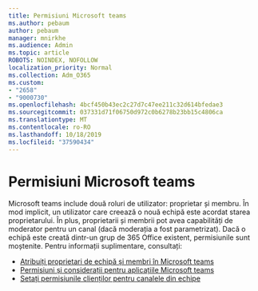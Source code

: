 ```yaml
---
title: Permisiuni Microsoft teams
ms.author: pebaum
author: pebaum
manager: mnirkhe
ms.audience: Admin
ms.topic: article
ROBOTS: NOINDEX, NOFOLLOW
localization_priority: Normal
ms.collection: Adm_O365
ms.custom:
- "2658"
- "9000730"
ms.openlocfilehash: 4bcf450b43ec2c27d7c47ee211c32d614bfedae3
ms.sourcegitcommit: 037331d71f06750d972c0b6278b23bb15c4806ca
ms.translationtype: MT
ms.contentlocale: ro-RO
ms.lasthandoff: 10/18/2019
ms.locfileid: "37590434"
---
```

# <a name="microsoft-teams-permissions"></a>Permisiuni Microsoft teams

Microsoft teams include două roluri de utilizator: proprietar și membru. În mod implicit, un utilizator care creează o nouă echipă este acordat starea proprietarului. În plus, proprietarii și membrii pot avea capabilități de moderator pentru un canal (dacă moderația a fost parametrizat). Dacă o echipă este creată dintr-un grup de 365 Office existent, permisiunile sunt moștenite. Pentru informații suplimentare, consultați:

- [Atribuiți proprietari de echipă și membri în Microsoft teams](https://docs.microsoft.com/microsoftteams/assign-roles-permissions)
- [Permisiuni și considerații pentru aplicațiile Microsoft teams](https://docs.microsoft.com/microsoftteams/app-permissions)
- [Setați permisiunile clienților pentru canalele din echipe](https://support.office.com/article/4756c468-2746-4bfd-a582-736d55fcc169)
